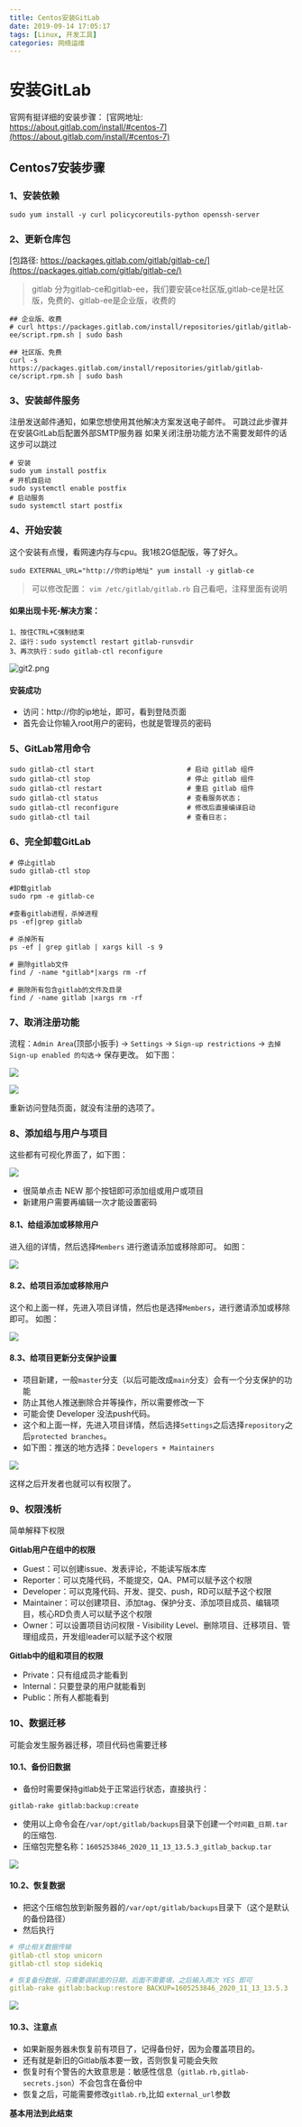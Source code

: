 ```yaml
---
title: Centos安装GitLab
date: 2019-09-14 17:05:17
tags: [Linux, 开发工具]
categories: 网络运维
---
```

# 安装GitLab

官网有挺详细的安装步骤：
[官网地址: https://about.gitlab.com/install/#centos-7](https://about.gitlab.com/install/#centos-7)

## Centos7安装步骤

### 1、安装依赖
```
sudo yum install -y curl policycoreutils-python openssh-server
```

### 2、更新仓库包

[包路径: https://packages.gitlab.com/gitlab/gitlab-ce/](https://packages.gitlab.com/gitlab/gitlab-ce/)
> gitlab 分为gitlab-ce和gitlab-ee，我们要安装ce社区版,gitlab-ce是社区版，免费的、gitlab-ee是企业版，收费的

```
## 企业版、收费
# curl https://packages.gitlab.com/install/repositories/gitlab/gitlab-ee/script.rpm.sh | sudo bash

## 社区版、免费
curl -s https://packages.gitlab.com/install/repositories/gitlab/gitlab-ce/script.rpm.sh | sudo bash
```

### 3、安装邮件服务
注册发送邮件通知，如果您想使用其他解决方案发送电子邮件。
可跳过此步骤并在安装GitLab后配置外部SMTP服务器
如果关闭注册功能方法不需要发邮件的话这步可以跳过

```
# 安装
sudo yum install postfix
# 开机自启动
sudo systemctl enable postfix
# 启动服务
sudo systemctl start postfix
```

### 4、开始安装
这个安装有点慢，看网速内存与cpu。我1核2G低配版，等了好久。
```
sudo EXTERNAL_URL="http://你的ip地址" yum install -y gitlab-ce

```

> 可以修改配置：
> `vim /etc/gitlab/gitlab.rb`
> 自己看吧，注释里面有说明

#### 如果出现卡死-解决方案：
```
1、按住CTRL+C强制结束
2、运行：sudo systemctl restart gitlab-runsvdir
3、再次执行：sudo gitlab-ctl reconfigure
```
![git2.png](git2.png)

#### 安装成功
+ 访问：http://你的ip地址，即可，看到登陆页面
+ 首先会让你输入root用户的密码，也就是管理员的密码

### 5、GitLab常用命令
```
sudo gitlab-ctl start               		# 启动 gitlab 组件
sudo gitlab-ctl stop                		# 停止 gitlab 组件
sudo gitlab-ctl restart             		# 重启 gitlab 组件
sudo gitlab-ctl status              		# 查看服务状态；
sudo gitlab-ctl reconfigure         		# 修改后直接编译启动
sudo gitlab-ctl tail                        # 查看日志；

```

### 6、完全卸载GitLab
```
# 停止gitlab
sudo gitlab-ctl stop

#卸载gitlab
sudo rpm -e gitlab-ce

#查看gitlab进程，杀掉进程
ps -ef|grep gitlab

# 杀掉所有
ps -ef | grep gitlab | xargs kill -s 9

# 删除gitlab文件
find / -name *gitlab*|xargs rm -rf     
 
# 删除所有包含gitlab的文件及目录
find / -name gitlab |xargs rm -rf 

```

### 7、取消注册功能
流程：`Admin Area`(顶部小扳手) -> `Settings`  -> `Sign-up restrictions` -> `去掉 Sign-up enabled 的勾选`-> 保存更改。
如下图：

![](register-setting.png)


![](register-save.png)

重新访问登陆页面，就没有注册的选项了。

### 8、添加组与用户与项目
这些都有可视化界面了，如下图：

![](add.png)

+ 很简单点击 NEW 那个按钮即可添加组或用户或项目
+ 新建用户需要再编辑一次才能设置密码

#### 8.1、给组添加或移除用户
进入组的详情，然后选择`Members` 进行邀请添加或移除即可。
如图：

![](group-add-del.png)

#### 8.2、给项目添加或移除用户
这个和上面一样，先进入项目详情，然后也是选择`Members`，进行邀请添加或移除即可。
如图：

![](project-add-del.png)

#### 8.3、给项目更新分支保护设置
+ 项目新建，一般`master`分支（以后可能改成`main`分支）会有一个分支保护的功能
+ 防止其他人推送删除合并等操作，所以需要修改一下
+ 可能会使 Developer 没法push代码。
+ 这个和上面一样，先进入项目详情，然后选择`Settings`之后选择`repository`之后`protected branches`。
+ 如下图：推送的地方选择：`Developers + Maintainers`

![](protect.png)

这样之后开发者也就可以有权限了。

### 9、权限浅析
简单解释下权限

**Gitlab用户在组中的权限**

+ Guest：可以创建issue、发表评论，不能读写版本库
+ Reporter：可以克隆代码，不能提交，QA、PM可以赋予这个权限
+ Developer：可以克隆代码、开发、提交、push，RD可以赋予这个权限
+ Maintainer：可以创建项目、添加tag、保护分支、添加项目成员、编辑项目，核心RD负责人可以赋予这个权限
+ Owner：可以设置项目访问权限 - Visibility Level、删除项目、迁移项目、管理组成员，开发组leader可以赋予这个权限

**Gitlab中的组和项目的权限**

+ Private：只有组成员才能看到
+ Internal：只要登录的用户就能看到
+ Public：所有人都能看到

### 10、数据迁移
可能会发生服务器迁移，项目代码也需要迁移

#### 10.1、备份旧数据

+ 备份时需要保持gitlab处于正常运行状态，直接执行：
```
gitlab-rake gitlab:backup:create
```
+ 使用以上命令会在`/var/opt/gitlab/backups`目录下创建一个`时间戳_日期.tar`的压缩包.
+ 压缩包完整名称：`1605253846_2020_11_13_13.5.3_gitlab_backup.tar`

![](backup.png)

#### 10.2、恢复数据

+ 把这个压缩包放到新服务器的`/var/opt/gitlab/backups`目录下（这个是默认的备份路径）
+ 然后执行
```yml
# 停止相关数据传输
gitlab-ctl stop unicorn
gitlab-ctl stop sidekiq

# 恢复备份数据，只需要调前面的日期，后面不需要填，之后输入两次 YES 即可
gitlab-rake gitlab:backup:restore BACKUP=1605253846_2020_11_13_13.5.3
```

![](restore.png)

#### 10.3、注意点
+ 如果新服务器未恢复前有项目了，记得备份好，因为会覆盖项目的。
+ 还有就是新旧的Gitlab版本要一致，否则恢复可能会失败
+ 恢复时有个警告的大致意思是：敏感性信息（`gitlab.rb,gitlab-secrets.json`）不会包含在备份中
+ 恢复之后，可能需要修改`gitlab.rb`,比如 `external_url`参数

**基本用法到此结束**
